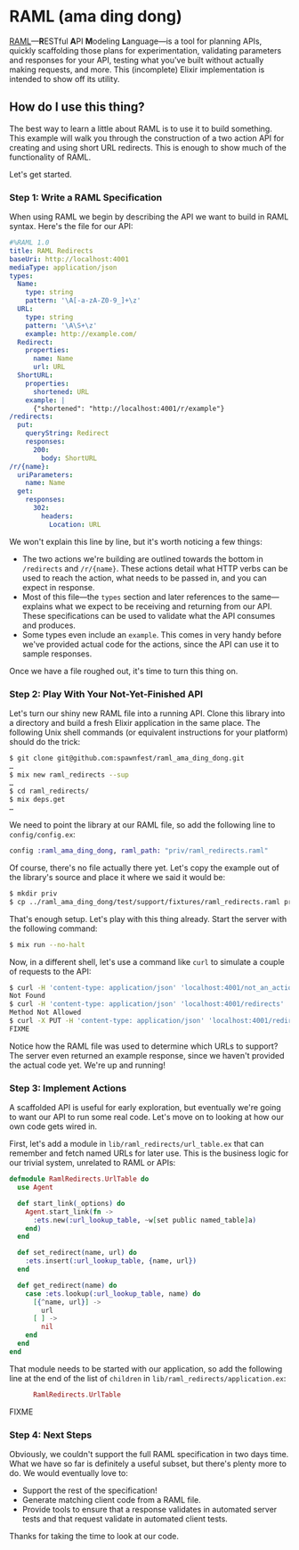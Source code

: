 # RAML (ama ding dong)

[RAML](https://raml.org/)—**R**ESTful **A**PI **M**odeling **L**anguage—is a
tool for planning APIs, quickly scaffolding those plans for experimentation, 
validating parameters and responses for your API, testing what you've built 
without actually making requests, and more.  This (incomplete) Elixir 
implementation is intended to show off its utility.

## How do I use this thing?

The best way to learn a little about RAML is to use it to build something.
This example will walk you through the construction of a two action API for 
creating and using short URL redirects.  This is enough to show much of the
functionality of RAML.

Let's get started.

### Step 1:  Write a RAML Specification

When using RAML we begin by describing the API we want to build in 
RAML syntax.  Here's the file for our API:

```YAML
#%RAML 1.0
title: RAML Redirects
baseUri: http://localhost:4001
mediaType: application/json
types:
  Name:
    type: string
    pattern: '\A[-a-zA-Z0-9_]+\z'
  URL:
    type: string
    pattern: '\A\S+\z'
    example: http://example.com/
  Redirect:
    properties:
      name: Name
      url: URL
  ShortURL:
    properties:
      shortened: URL
    example: |
      {"shortened": "http://localhost:4001/r/example"}
/redirects:
  put:
    queryString: Redirect
    responses: 
      200:
        body: ShortURL
/r/{name}:
  uriParameters:
    name: Name
  get:
    responses:
      302:
        headers:
          Location: URL
```

We won't explain this line by line, but it's worth noticing a few things:

* The two actions we're building are outlined towards the bottom 
  in `/redirects` and `/r/{name}`.  These actions detail what HTTP verbs
  can be used to reach the action, what needs to be passed in, and
  you can expect in response.
* Most of this file—the `types` section and later references to 
  the same—explains what we expect to be receiving and returning from our API.
  These specifications can be used to validate what the API consumes and
  produces.
* Some types even include an `example`.  This comes in very handy before 
  we've provided actual code for the actions, since the API can use it to
  sample responses.

Once we have a file roughed out, it's time to turn this thing on.

### Step 2:  Play With Your Not-Yet-Finished API 

Let's turn our shiny new RAML file into a running API.  Clone this library
into a directory and build a fresh Elixir application in the same place.
The following Unix shell commands (or equivalent instructions for your 
platform) should do the trick:

```bash
$ git clone git@github.com:spawnfest/raml_ama_ding_dong.git
…
$ mix new raml_redirects --sup
…
$ cd raml_redirects/
$ mix deps.get
…
```

We need to point the library at our RAML file, so add the following line
to `config/config.ex`:

```Elixir
config :raml_ama_ding_dong, raml_path: "priv/raml_redirects.raml"
```

Of course, there's no file actually there yet.  Let's copy the example 
out of the library's source and place it where we said it would be:

```bash
$ mkdir priv
$ cp ../raml_ama_ding_dong/test/support/fixtures/raml_redirects.raml priv/
```

That's enough setup.  Let's play with this thing already.  Start the
server with the following command:

```bash
$ mix run --no-halt
```

Now, in a different shell, let's use a command like `curl` to simulate 
a couple of requests to the API:

```bash
$ curl -H 'content-type: application/json' 'localhost:4001/not_an_action'
Not Found
$ curl -H 'content-type: application/json' 'localhost:4001/redirects'
Method Not Allowed
$ curl -X PUT -H 'content-type: application/json' 'localhost:4001/redirects'
FIXME
```

Notice how the RAML file was used to determine which URLs to support?  
The server even returned an example response, since we haven't provided
the actual code yet.  We're up and running!

### Step 3:  Implement Actions

A scaffolded API is useful for early exploration, but eventually we're going
to want our API to run some real code.  Let's move on to looking at how our
own code gets wired in.

First, let's add a module in `lib/raml_redirects/url_table.ex` that can
remember and fetch named URLs for later use.  This is the business logic
for our trivial system, unrelated to RAML or APIs:

```Elixir
defmodule RamlRedirects.UrlTable do
  use Agent

  def start_link(_options) do
    Agent.start_link(fn ->
      :ets.new(:url_lookup_table, ~w[set public named_table]a)
    end)
  end

  def set_redirect(name, url) do
    :ets.insert(:url_lookup_table, {name, url})
  end

  def get_redirect(name) do
    case :ets.lookup(:url_lookup_table, name) do
      [{^name, url}] ->
        url
      [ ] ->
        nil
    end
  end
end
```

That module needs to be started with our application, so add the following line
at the end of the list of `children` in `lib/raml_redirects/application.ex`:

```Elixir
      RamlRedirects.UrlTable
```

FIXME

### Step 4:  Next Steps

Obviously, we couldn't support the full RAML specification in two days time. 
What we have so far is definitely a useful subset, but there's plenty more 
to do.  We would eventually love to:

* Support the rest of the specification!
* Generate matching client code from a RAML file.
* Provide tools to ensure that a response validates in automated server tests
  and that request validate in automated client tests.
  
Thanks for taking the time to look at our code.
